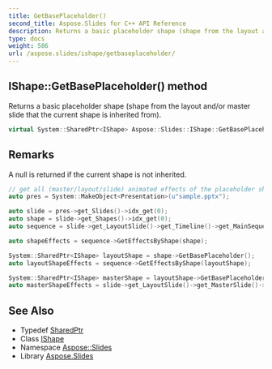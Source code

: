 ```yaml
---
title: GetBasePlaceholder()
second_title: Aspose.Slides for C++ API Reference
description: Returns a basic placeholder shape (shape from the layout and/or master slide that the current shape is inherited from).
type: docs
weight: 586
url: /aspose.slides/ishape/getbaseplaceholder/
---
```

## IShape::GetBasePlaceholder() method


Returns a basic placeholder shape (shape from the layout and/or master slide that the current shape is inherited from).

```cpp
virtual System::SharedPtr<IShape> Aspose::Slides::IShape::GetBasePlaceholder()=0
```

## Remarks


A null is returned if the current shape is not inherited.


```cpp
// get all (master/layout/slide) animated effects of the placeholder shape
auto pres = System::MakeObject<Presentation>(u"sample.pptx");

auto slide = pres->get_Slides()->idx_get(0);
auto shape = slide->get_Shapes()->idx_get(0);
auto sequence = slide->get_LayoutSlide()->get_Timeline()->get_MainSequence();

auto shapeEffects = sequence->GetEffectsByShape(shape);

System::SharedPtr<IShape> layoutShape = shape->GetBasePlaceholder();
auto layoutShapeEffects = sequence->GetEffectsByShape(layoutShape);

System::SharedPtr<IShape> masterShape = layoutShape->GetBasePlaceholder();
auto masterShapeEffects = slide->get_LayoutSlide()->get_MasterSlide()->get_Timeline()->get_MainSequence()->GetEffectsByShape(masterShape);
```




## See Also

* Typedef [SharedPtr](../../../system/sharedptr/)
* Class [IShape](../)
* Namespace [Aspose::Slides](../../)
* Library [Aspose.Slides](../../../)